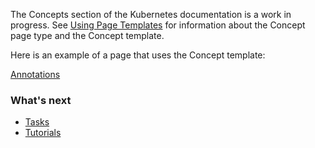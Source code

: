 ---
---

The Concepts section of the Kubernetes documentation is a work in progress. See
[Using Page Templates](/docs/contribute/page-templates)
for information about the Concept page type and the Concept template.

Here is an example of a page that uses the Concept template:

[Annotations](/docs/concepts/object-metadata/annotations/)

### What's next

* [Tasks](/docs/tasks/)
* [Tutorials](/docs/tutorials/)

